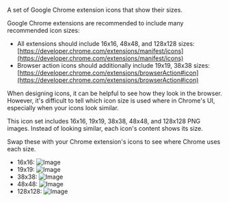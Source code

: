 A set of Google Chrome extension icons that show their sizes.

Google Chrome extensions are recommended to include many recommended icon sizes:

- All extensions should include 16x16, 48x48, and 128x128 sizes: [https://developer.chrome.com/extensions/manifest/icons](https://developer.chrome.com/extensions/manifest/icons)
- Browser action icons should additionally include 19x19, 38x38 sizes: [https://developer.chrome.com/extensions/browserAction#icon](https://developer.chrome.com/extensions/browserAction#icon)

When designing icons, it can be helpful to see how they look in the browser. However, it's difficult to tell which icon size is used where in Chrome's UI, especially when your icons look similar.

This icon set includes 16x16, 19x19, 38x38, 48x48, and 128x128 PNG images. Instead of looking similar, each icon's content shows its size.

Swap these with your Chrome extension's icons to see where Chrome uses each size.

- 16x16:
![Image](../master/icon16.png?raw=true)
- 19x19:
![Image](../master/icon19.png?raw=true)
- 38x38:
![Image](../master/icon38.png?raw=true)
- 48x48:
![Image](../master/icon48.png?raw=true)
- 128x128:
![Image](../master/icon128.png?raw=true)
